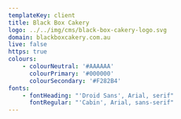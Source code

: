```yaml
---
templateKey: client
title: Black Box Cakery
logo: ../../img/cms/black-box-cakery-logo.svg
domain: blackboxcakery.com.au
live: false
https: true
colours:
    - colourNeutral: '#AAAAAA'
      colourPrimary: '#000000'
      colourSecondary: '#F282B4'
fonts:
    - fontHeading: "'Droid Sans', Arial, serif"
      fontRegular: "'Cabin', Arial, sans-serif"
---
```

